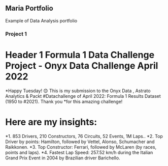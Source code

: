 ## Maria Portfolio
Example of Data Analysis portfolio

### Project 1

# Header 1 Formula 1 Data Challenge Project - Onyx Data Challenge April 2022 
*Happy Tuesday! 😊 This is my submission to the Onyx Data , Astrato Analytics & Packt #Datachallenge of April 2022: Formula 1 Results Dataset (1950 to #2021). Thank you *for this amazing challenge!

# Here are my insights:
*1. 853 Drivers,  210 Constructors, 76 Circuits, 52 Events, 1M Laps..
*2. Top Driver by points: Hamilton, followed by Vettel, Alonso, Schumacher and Raikkonen.
*3. Top Constructor: Ferrari, followed by McLaren (by races, points and laps).
*4. Fastest Lap Speed: 257.52 km/h during the Italian Grand Prix Event in 2004 by Brazilian driver Barichello.


